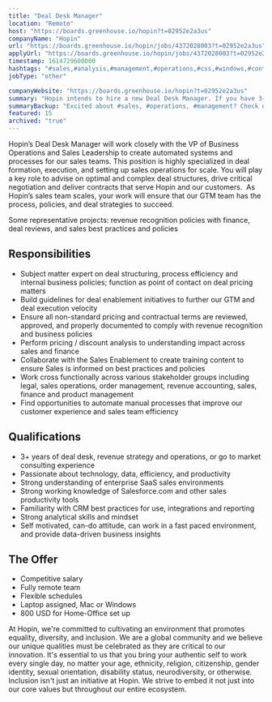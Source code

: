 ```yaml
---
title: "Deal Desk Manager"
location: "Remote"
host: "https://boards.greenhouse.io/hopin?t=02952e2a3us"
companyName: "Hopin"
url: "https://boards.greenhouse.io/hopin/jobs/4372028003?t=02952e2a3us"
applyUrl: "https://boards.greenhouse.io/hopin/jobs/4372028003?t=02952e2a3us#app"
timestamp: 1614729600000
hashtags: "#sales,#analysis,#management,#operations,#css,#windows,#content,#marketing,#finance,#crm"
jobType: "other"

companyWebsite: "https://boards.greenhouse.io/hopin?t=02952e2a3us"
summary: "Hopin intends to hire a new Deal Desk Manager. If you have 3+ years of deal desk, revenue strategy and operations, or go to market consulting experience, consider applying."
summaryBackup: "Excited about #sales, #operations, #management? Check out this job post!"
featured: 15
archived: "true"
---
```


Hopin’s Deal Desk Manager will work closely with the VP of Business Operations and Sales Leadership to create automated systems and processes for our sales teams. This position is highly specialized in deal formation, execution, and setting up sales operations for scale. You will play a key role to advise on optimal and complex deal structures, drive critical negotiation and deliver contracts that serve Hopin and our customers.  As Hopin’s sales team scales, your work will ensure that our GTM team has the process, policies, and deal strategies to succeed.

Some representative projects: revenue recognition policies with finance, deal reviews, and sales best practices and policies

## Responsibilities

*   Subject matter expert on deal structuring, process efficiency and internal business policies; function as point of contact on deal pricing matters
*   Build guidelines for deal enablement initiatives to further our GTM and deal execution velocity
*   Ensure all non-standard pricing and contractual terms are reviewed, approved, and properly documented to comply with revenue recognition and business policies
*   Perform pricing / discount analysis to understanding impact across sales and finance
*   Collaborate with the Sales Enablement to create training content to ensure Sales is informed on best practices and policies
*   Work cross functionally across various stakeholder groups including legal, sales operations, order management, revenue accounting, sales, finance and product management
*   Find opportunities to automate manual processes that improve our customer experience and sales team efficiency

## Qualifications

*   3+ years of deal desk, revenue strategy and operations, or go to market consulting experience
*   Passionate about technology, data, efficiency, and productivity
*   Strong understanding of enterprise SaaS sales environments 
*   Strong working knowledge of Salesforce.com and other sales productivity tools
*   Familiarity with CRM best practices for use, integrations and reporting
*   Strong analytical skills and mindset
*   Self motivated, can-do attitude, can work in a fast paced environment, and provide data-driven business insights

## The Offer

*   Competitive salary
*   Fully remote team
*   Flexible schedules
*   Laptop assigned, Mac or Windows 
*   800 USD for Home-Office set up

At Hopin, we're committed to cultivating an environment that promotes equality, diversity, and inclusion. We are a global community and we believe our unique qualities must be celebrated as they are critical to our innovation. It's essential to us that you bring your authentic self to work every single day, no matter your age, ethnicity, religion, citizenship, gender identity, sexual orientation, disability status, neurodiversity, or otherwise. Inclusion isn't just an initiative at Hopin. We strive to embed it not just into our core values but throughout our entire ecosystem.
